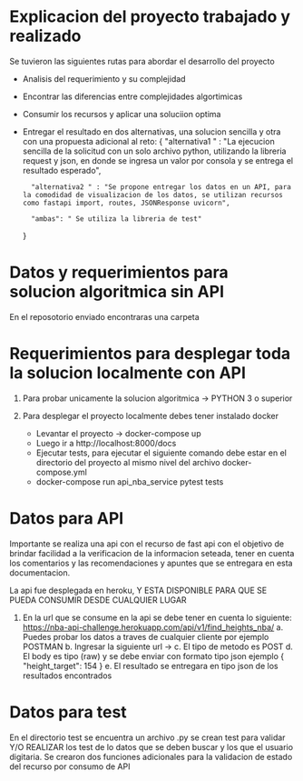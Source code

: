 # Explicacion del proyecto trabajado y realizado

Se tuvieron las siguientes rutas para abordar el desarrollo del proyecto
* Analisis del requerimiento y su complejidad
* Encontrar las diferencias entre complejidades algortimicas
* Consumir los recursos y aplicar una soluciion optima
* Entregar el resultado en dos alternativas, una solucion sencilla y otra con una propuesta adicional al reto:
    {
        "alternativa1 " : "La ejecucion sencilla de la solicitud con un solo archivo python, utilizando la libreria request y json, en donde se ingresa un valor por consola y se entrega el resultado esperado",

        "alternativa2 " : "Se propone entregar los datos en un API, para la comodidad de visualizacion de los datos, se utilizan recursos como fastapi import, routes, JSONResponse uvicorn",       

        "ambas": " Se utiliza la libreria de test"
    }

# Datos y requerimientos para solucion algoritmica sin API

En el reposotorio enviado encontraras una carpeta 


# Requerimientos para desplegar toda la solucion localmente con API
1. Para probar unicamente la solucion algoritmica -> PYTHON 3 o superior
2. Para desplegar el proyecto localmente debes tener instalado docker


    - Levantar el proyecto -> docker-compose up
    - Luego ir a http://localhost:8000/docs
    - Ejecutar tests, para ejecutar el siguiente comando debe estar en el directorio del proyecto al mismo nivel del archivo docker-compose.yml
    - docker-compose run api_nba_service pytest tests


# Datos para API

Importante se realiza una api con el recurso de fast api con el objetivo de brindar facilidad a la verificacion de la informacion seteada, tener en cuenta los comentarios y las recomendaciones y apuntes que se entregara en esta documentacion.

La api fue desplegada en heroku, Y ESTA DISPONIBLE PARA QUE SE PUEDA CONSUMIR DESDE CUALQUIER LUGAR

1. En la url que se consume en la api se debe tener en cuenta lo siguiente: https://nba-api-challenge.herokuapp.com/api/v1/find_heights_nba/
    a. Puedes probar los datos a traves de cualquier cliente por ejemplo POSTMAN
    b. Ingresar la siguiente url ->
    c. El tipo de metodo es POST
    d. El body es tipo (raw) y se debe enviar con formato tipo json ejemplo
        {
            "height_target": 154
        }
    e. El resultado se entregara en tipo json de los resultados encontrados

# Datos para test

En el directorio test se encuentra un archivo .py se crean test para validar Y/O REALIZAR los test de lo datos que se deben buscar y los que el usuario digitaria.
Se crearon dos funciones adicionales para la validacion de estado del recurso por consumo de API